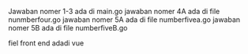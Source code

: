 Jawaban nomer 1-3 ada di main.go
jawaban nomer 4A ada di file nunmberfour.go
jawaban nomer 5A ada di file numberfivea.go
jawaban nomer 5B ada di file numberfiveB.go

fiel front end adadi vue
